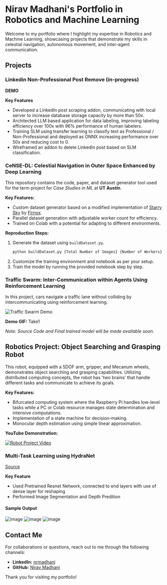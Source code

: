 # Nirav Madhani's Portfolio in Robotics and Machine Learning

Welcome to my portfolio where I highlight my expertise in Robotics and Machine Learning, showcasing projects that demonstrate my skills in celestial navigation, autonomous movement, and inter-agent communication.

## Projects

### Linkedin Non-Professional Post Remove (in-progress)

**DEMO**

**Key Features**
- Developed a LinkedIn post scraping addon, communicating with local server to increase database storage capacity by more than 50x.
- Architected LLM based application for data labeling, improving labeling efficiency over 100x with 96% performance of human labelers. 
- Training SLM using transfer learning to classify text as Professional / Non-Professional and deployed as ONNX increasing performance over 50x and reducing cost to 0.
- Wireframed an addon to delete LinkedIn post based on SLM classification.


### CeNSE-DL: Celestial Navigation in Outer Space Enhanced by Deep Learning
This repository contains the code, paper, and dataset generator tool used for the term project for *Case Studies in ML* at **UT Austin**.

**Key Features:**
- Custom dataset generator based on a modified implementation of [Starry Sky](https://github.com/Firnox/StarrySky) by [Firnox](https://github.com/Firnox).
- Parallel dataset generation with adjustable worker count for efficiency.
- Trained on Colab with a potential for adapting to different environments.

**Reproduction Steps:**
1. Generate the dataset using `buildDataset.py`.
    ```python
    python buildDataset.py {Total Number of Images} {Number of Workers}
    ```
2. Customize the training environment and notebook as per your setup.
3. Train the model by running the provided notebook step by step.

### Traffic Swarm: Inter-Communication within Agents Using Reinforcement Learning
In this project, cars navigate a traffic lane without colliding by intercommunicating using reinforcement learning.

![Traffic Swarm Demo](https://user-images.githubusercontent.com/77914957/158375965-51e6d75a-fb06-488b-93f3-51f2e991cc53.gif)

**Demo GIF:** Take1

_Note: Source Code and Final trained model will be made available soon._

## Robotics Project: Object Searching and Grasping Robot
This robot, equipped with a 5DOF arm, gripper, and Mecanum wheels, demonstrates object searching and grasping capabilities. Utilizing distributed computing concepts, the robot has 'two brains' that handle different tasks and communicate to achieve its goals.

**Key Features:**
- Bifurcated computing system where the Raspberry Pi handles low-level tasks while a PC or Colab resource manages state determination and intensive computations.
- Implementation of a state machine for decision-making.
- Monocular depth estimation using simple linear approximation.

**YouTube Demonstration:**


[![Robot Project Video](https://img.youtube.com/vi/rHJ69zlpGIQ/0.jpg)](https://www.youtube.com/watch?v=rHJ69zlpGIQ "Robot Project Video - Click to Watch!")

### Multi-Task Learning using HydraNet

[Source](https://gist.github.com/Nirav-Madhani/641f083f05b39dd83d4dd3664275ba3f)

**Key Feature**
- Used Pretrained Resnet Network, connected to end layers with use of dense layer for reshaping
- Performed Image Segmentation and Depth Predition

#### Sample Output

![image](https://github.com/Nirav-Madhani/Nirav-Madhani/assets/77914957/dcef92e1-b258-4efa-be7f-268a1eca7419)
![image](https://github.com/Nirav-Madhani/Nirav-Madhani/assets/77914957/9dd82ec4-9a2f-4dd6-ba16-c0e5b5678b6c)
![image](https://github.com/Nirav-Madhani/Nirav-Madhani/assets/77914957/ec6955b6-0778-4801-82d3-b649289c1424)



## Contact Me
For collaborations or questions, reach out to me through the following channels:

- **LinkedIn:** [nrmadhani](https://www.linkedin.com/in/nrmadhani/)
- **GitHub:** [Nirav Madhani](https://github.com/Nirav-Madhani)

Thank you for visiting my portfolio!
